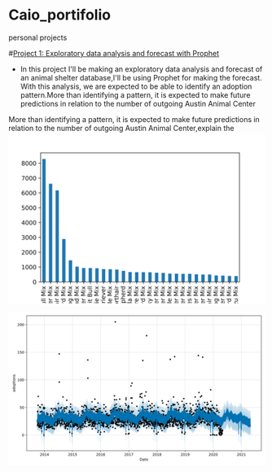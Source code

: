 # Caio_portifolio
personal projects

#[Project 1: Exploratory data analysis and forecast with Prophet](https://github.com/caiolgomes/EDA-Texas-animal-shelter-data-base/blob/main/Forecasting_with_Prophet.ipynb)

* In this project I'll be making an exploratory data analysis and forecast of an animal shelter database,I'll be using Prophet for making the forecast. With this analysis, we are expected to be able to identify an adoption pattern.More than identifying a pattern, it is expected to make future predictions in relation to the number of outgoing Austin Animal Center

More than identifying a pattern, it is expected to make future predictions in relation to the number of outgoing Austin Animal Center,explain the 
![](https://github.com/caiolgomes/Caio_portifolio/blob/main/images/fig_breed.svg)

![](https://github.com/caiolgomes/Caio_portifolio/blob/main/images/model1_fig.svg)
